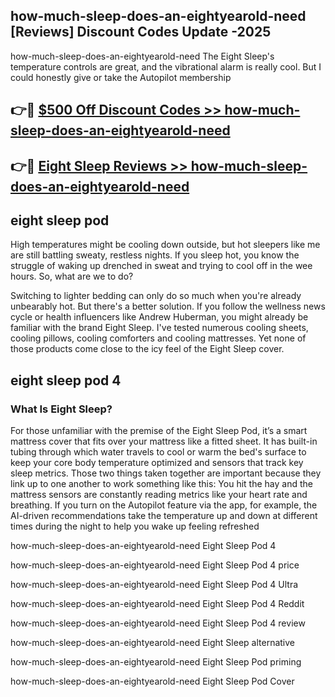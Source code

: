 ## how-much-sleep-does-an-eightyearold-need [Reviews​] Discount Codes Update -2025

how-much-sleep-does-an-eightyearold-need The Eight Sleep's temperature controls are great, and the vibrational alarm is really cool. But I could honestly give or take the Autopilot membership

## 👉🔴 [$500 Off Discount Codes >> how-much-sleep-does-an-eightyearold-need](http://download.freeplayer.one?title=how-much-sleep-does-an-eightyearold-need&ref=18-ES)

## 👉🔴 [Eight Sleep Reviews >> how-much-sleep-does-an-eightyearold-need](http://download.freeplayer.one?title=how-much-sleep-does-an-eightyearold-need&ref=18-ES)

## eight sleep pod

High temperatures might be cooling down outside, but hot sleepers like me are still battling sweaty, restless nights. If you sleep hot, you know the struggle of waking up drenched in sweat and trying to cool off in the wee hours. So, what are we to do?

Switching to lighter bedding can only do so much when you're already unbearably hot. But there's a better solution. If you follow the wellness news cycle or health influencers like Andrew Huberman, you might already be familiar with the brand Eight Sleep. I've tested numerous cooling sheets, cooling pillows, cooling comforters and cooling mattresses. Yet none of those products come close to the icy feel of the Eight Sleep cover.

## eight sleep pod 4

### What Is Eight Sleep?

For those unfamiliar with the premise of the Eight Sleep Pod, it’s a smart mattress cover that fits over your mattress like a fitted sheet. It has built-in tubing through which water travels to cool or warm the bed's surface to keep your core body temperature optimized and sensors that track key sleep metrics. Those two things taken together are important because they link up to one another to work something like this: You hit the hay and the mattress sensors are constantly reading metrics like your heart rate and breathing. If you turn on the Autopilot feature via the app, for example, the AI-driven recommendations take the temperature up and down at different times during the night to help you wake up feeling refreshed

how-much-sleep-does-an-eightyearold-need Eight Sleep Pod 4

how-much-sleep-does-an-eightyearold-need Eight Sleep Pod 4 price

how-much-sleep-does-an-eightyearold-need Eight Sleep Pod 4 Ultra

how-much-sleep-does-an-eightyearold-need Eight Sleep Pod 4 Reddit

how-much-sleep-does-an-eightyearold-need Eight Sleep Pod 4 review

how-much-sleep-does-an-eightyearold-need Eight Sleep alternative

how-much-sleep-does-an-eightyearold-need Eight Sleep Pod priming

how-much-sleep-does-an-eightyearold-need Eight Sleep Pod Cover